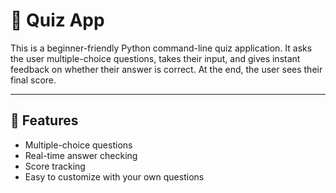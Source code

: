 # 🧠 Quiz App

This is a beginner-friendly Python command-line quiz application. It asks the user multiple-choice questions, takes their input, and gives instant feedback on whether their answer is correct. At the end, the user sees their final score.

---

## 📌 Features

- Multiple-choice questions
- Real-time answer checking
- Score tracking
- Easy to customize with your own questions

